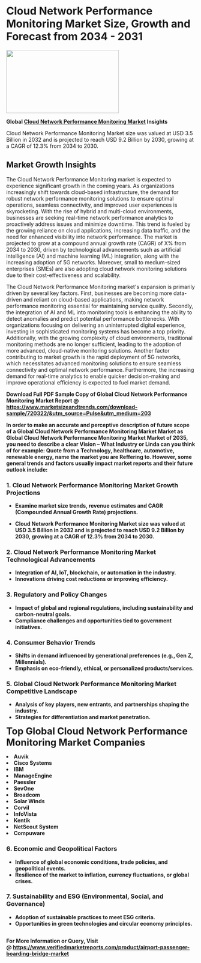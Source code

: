 <H1>Cloud Network Performance Monitoring Market Size, Growth and Forecast from 2034 - 2031</H1><img class="aligncenter size-medium wp-image-584254" src="https://thirdeyenews.in/wp-content/uploads/2034/09/Global-Market-Research-300x168.jpeg" alt="" width="300" height="168" /><p><strong>Global&nbsp;<a href="https://www.marketsizeandtrends.com/download-sample/720322/&amp;utm_source=Pulse&amp;utm_medium=203">Cloud Network Performance Monitoring Market</a> Insights</strong></p><p>Cloud Network Performance Monitoring Market size was valued at USD 3.5 Billion in 2032 and is projected to reach USD 9.2 Billion by 2030, growing at a CAGR of 12.3% from 2034 to 2030.</p><p><h2>Market Growth Insights</h2> <p>The Cloud Network Performance Monitoring market is expected to experience significant growth in the coming years. As organizations increasingly shift towards cloud-based infrastructure, the demand for robust network performance monitoring solutions to ensure optimal operations, seamless connectivity, and improved user experiences is skyrocketing. With the rise of hybrid and multi-cloud environments, businesses are seeking real-time network performance analytics to proactively address issues and minimize downtime. This trend is fueled by the growing reliance on cloud applications, increasing data traffic, and the need for enhanced visibility into network performance. The market is projected to grow at a compound annual growth rate (CAGR) of X% from 2034 to 2030, driven by technological advancements such as artificial intelligence (AI) and machine learning (ML) integration, along with the increasing adoption of 5G networks. Moreover, small to medium-sized enterprises (SMEs) are also adopting cloud network monitoring solutions due to their cost-effectiveness and scalability.</p> <p><strong></strong></p> <p>The Cloud Network Performance Monitoring market's expansion is primarily driven by several key factors. First, businesses are becoming more data-driven and reliant on cloud-based applications, making network performance monitoring essential for maintaining service quality. Secondly, the integration of AI and ML into monitoring tools is enhancing the ability to detect anomalies and predict potential performance bottlenecks. With organizations focusing on delivering an uninterrupted digital experience, investing in sophisticated monitoring systems has become a top priority. Additionally, with the growing complexity of cloud environments, traditional monitoring methods are no longer sufficient, leading to the adoption of more advanced, cloud-native monitoring solutions. Another factor contributing to market growth is the rapid deployment of 5G networks, which necessitates advanced monitoring solutions to ensure seamless connectivity and optimal network performance. Furthermore, the increasing demand for real-time analytics to enable quicker decision-making and improve operational efficiency is expected to fuel market demand.</p> <p><strong></p><p><span class=""><strong>Download Full PDF Sample Copy of Global Cloud Network Performance Monitoring Market Report</strong> @ <a href="https://www.marketsizeandtrends.com/download-sample/720322/&amp;utm_source=Pulse&amp;utm_medium=203" target="_blank">https://www.marketsizeandtrends.com/download-sample/720322/&amp;utm_source=Pulse&amp;utm_medium=203</a></span></p><p>In order to make an accurate and perceptive description of future scope of a Global&nbsp;Cloud Network Performance Monitoring Market Market as Global&nbsp;Cloud Network Performance Monitoring Market Market of 2035, you need to describe a clear Vision &ndash; What Industry or Linda can you think of for example: Quote from a Technology, healthcare, automotive, renewable energy, name the market you are Reffering to. However, some general trends and factors usually impact market reports and their future outlook include:</p><h3>1.&nbsp;<strong>Cloud Network Performance Monitoring Market Growth Projections</strong></h3><ul><li>Examine market size trends, revenue estimates and CAGR (Compounded Annual Growth Rate) projections.</li><li><p>Cloud Network Performance Monitoring Market size was valued at USD 3.5 Billion in 2032 and is projected to reach USD 9.2 Billion by 2030, growing at a CAGR of 12.3% from 2034 to 2030.</p></li></ul><h3>2.&nbsp;<strong>Cloud Network Performance Monitoring Market Technological Advancements</strong></h3><ul><li>Integration of AI, IoT, blockchain, or automation in the industry.</li><li>Innovations driving cost reductions or improving efficiency.</li></ul><h3>3.&nbsp;<strong>Regulatory and Policy Changes</strong></h3><ul><li>Impact of global and regional regulations, including sustainability and carbon-neutral goals.</li><li>Compliance challenges and opportunities tied to government initiatives.</li></ul><h3>4.&nbsp;<strong>Consumer Behavior Trends</strong></h3><ul><li>Shifts in demand influenced by generational preferences (e.g., Gen Z, Millennials).</li><li>Emphasis on eco-friendly, ethical, or personalized products/services.</li></ul><h3>5.&nbsp;<strong>Global Cloud Network Performance Monitoring Market Competitive Landscape</strong></h3><ul><li>Analysis of key players, new entrants, and partnerships shaping the industry.</li><li>Strategies for differentiation and market penetration.</li></ul><p data-pm-slice="1 1 []"><span style="color: inherit; font-family: inherit; font-size: 25px;">Top Global Cloud Network Performance Monitoring Market Companies</span></p><div class="" data-test-id=""><p><li>Auvik</li><li> Cisco Systems</li><li> IBM</li><li> ManageEngine</li><li> Paessler</li><li> SevOne</li><li> Broadcom</li><li> Solar Winds</li><li> Corvil</li><li> InfoVista</li><li> Kentik</li><li> NetScout System</li><li> Compuware</li></p></div><h3>6.&nbsp;<strong>Economic and Geopolitical Factors</strong></h3><ul><li>Influence of global economic conditions, trade policies, and geopolitical events.</li><li>Resilience of the market to inflation, currency fluctuations, or global crises.</li></ul><h3>7.&nbsp;<strong>Sustainability and ESG (Environmental, Social, and Governance)</strong></h3><ul><li>Adoption of sustainable practices to meet ESG criteria.</li><li>Opportunities in green technologies and circular economy principles.</li></ul><h2><strong style="font-size: 14px;">For More Information or Query, Visit @&nbsp;</strong><a style="background-color: #ffffff; font-size: 14px;" href="https://www.marketsizeandtrends.com/report/cloud-network-performance-monitoring-market/" target="_blank">https://www.verifiedmarketreports.com/product/airport-passenger-boarding-bridge-market</a></h2>
